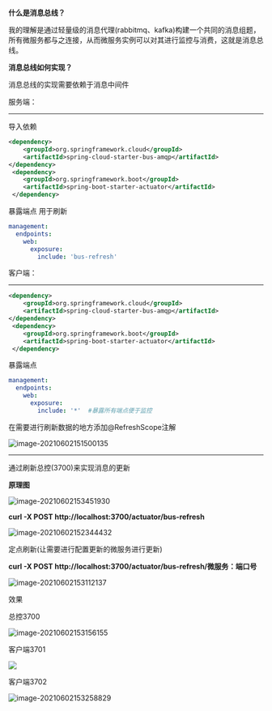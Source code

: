 **什么是消息总线？**

我的理解是通过轻量级的消息代理(rabbitmq、kafka)构建一个共同的消息组题，所有微服务都与之连接，从而微服务实例可以对其进行监控与消费，这就是消息总线。

**消息总线如何实现？**

消息总线的实现需要依赖于消息中间件

服务端：

-------------------------------------------------------------------------------------------

导入依赖

```xml
<dependency>
    <groupId>org.springframework.cloud</groupId>
    <artifactId>spring-cloud-starter-bus-amqp</artifactId>
</dependency>
 <dependency>
    <groupId>org.springframework.boot</groupId>
    <artifactId>spring-boot-starter-actuator</artifactId>
 </dependency>
```

暴露端点 用于刷新

```yml
management:
  endpoints:
    web:
      exposure:
        include: 'bus-refresh'
```

客户端：

-----------------------------------------------------------------------------------------------------------------------------------

```xml
<dependency>
    <groupId>org.springframework.cloud</groupId>
    <artifactId>spring-cloud-starter-bus-amqp</artifactId>
</dependency>
 <dependency>
    <groupId>org.springframework.boot</groupId>
    <artifactId>spring-boot-starter-actuator</artifactId>
 </dependency>
```

暴露端点

```yml
management:
  endpoints:
    web:
      exposure:
        include: '*'  #暴露所有端点便于监控
```

在需要进行刷新数据的地方添加@RefreshScope注解

![image-20210602151500135](C:\Users\ASUS\AppData\Roaming\Typora\typora-user-images\image-20210602151500135.png)

--------------------------------------------------------------------------------------------------------

通过刷新总控(3700)来实现消息的更新

**原理图**

![image-20210602153451930](C:\Users\ASUS\AppData\Roaming\Typora\typora-user-images\image-20210602153451930.png)

**curl -X POST http://localhost:3700/actuator/bus-refresh**

![image-20210602152344432](C:\Users\ASUS\AppData\Roaming\Typora\typora-user-images\image-20210602152344432.png)

定点刷新(让需要进行配置更新的微服务进行更新)

**curl -X POST http://localhost:3700/actuator/bus-refresh/微服务：端口号**

![image-20210602153112137](C:\Users\ASUS\AppData\Roaming\Typora\typora-user-images\image-20210602153112137.png)

效果

总控3700

![image-20210602153156155](C:\Users\ASUS\AppData\Roaming\Typora\typora-user-images\image-20210602153156155.png)

客户端3701

![](C:\Users\ASUS\AppData\Roaming\Typora\typora-user-images\image-20210602153232570.png)

客户端3702

![image-20210602153258829](C:\Users\ASUS\AppData\Roaming\Typora\typora-user-images\image-20210602153258829.png)

